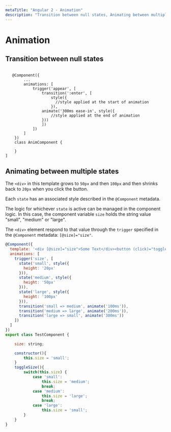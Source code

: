 ```yaml
---
metaTitle: "Angular 2 - Animation"
description: "Transition between null states, Animating between multiple states"
---
```


# Animation




## Transition between null states


```

   @Component({
        ...
        animations: [
            trigger('appear', [
                transition(':enter', [
                    style({
                      //style applied at the start of animation
                    }),
                animate('300ms ease-in', style({
                    //style applied at the end of animation
                }))
                ])
            ])
        ]
    })
    class AnimComponent {

    }
]

```



## Animating between multiple states


The `<div>` in this template grows to `50px` and then `100px` and then shrinks back to `20px` when you click the button.

Each `state` has an associated style described in the `@Component` metadata.

The logic for whichever `state` is active can be managed in the component logic. In this case, the component variable `size` holds the string value "small", "medium" or "large".

The `<div>` element respond to that value through the `trigger` specified in the `@Component` metadata: `[@size]="size"`.

```js
@Component({
  template: '<div [@size]="size">Some Text</div><button (click)="toggleSize()">TOGGLE</button>',
  animations: [
    trigger('size', [
      state('small', style({
        height: '20px'
      })),
      state('medium', style({
        height: '50px'
      })),
      state('large', style({
        height: '100px'
      })),
      transition('small => medium', animate('100ms')),
      transition('medium => large', animate('200ms')),
      transition('large => small', animate('300ms'))
    ])
  ]
})
export class TestComponent {

    size: string;

    constructor(){
        this.size = 'small';
    }
    toggleSize(){
        switch(this.size) {
            case 'small':
                this.size = 'medium';
                break;
            case 'medium':
                this.size = 'large';
                break;
            case 'large':
                this.size = 'small';
        }
    }
}

```

